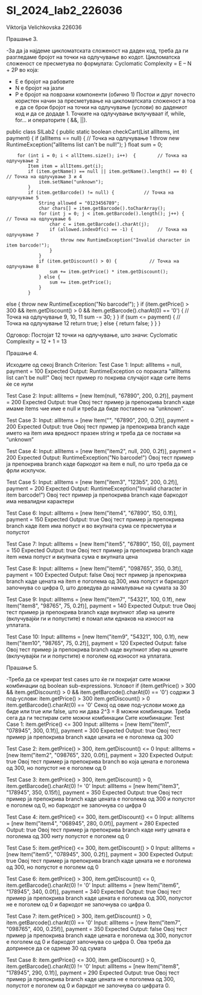 # SI_2024_lab2_226036
Viktorija Velichkovska 226036


Прашање 3.

-За да ја најдеме цикломатската сложеност на даден код, треба да ги разгледаме бројот на точки на одлучување во кодот. Цикломатска сложеност се пресметува по формулата:
Cyclomatic Complexity = E – N + 2P
во која:
-	E е бројот на рабовите
-	N е бројот на јазли 
-	P е бројот на поврзани компоненти (обично 1)
Постои и друг почесто користен начин за пресметување на цикломатската сложеност а тоа е да се брои бројот на точки на одлучување (услови) во дадениот код и да се додаде 1. Точките на одлучување вклучуваат if, while, for… и операторите ( &&, ||).

public class SILab2   {
    public static boolean checkCart(List<Item> allItems, int payment) {
        if (allItems == null) {         // Точка на одлучување 1
            throw new RuntimeException("allItems list can't be null!");
        }
        float sum = 0;

        for (int i = 0; i < allItems.size(); i++)  {        // Точка на одлучување 2
            Item item = allItems.get(i);
            if (item.getName() == null || item.getName().length() == 0) {   // Точка на одлучување 3 и 4
                item.setName("unknown");
            }
            if (item.getBarcode() != null) {           // Точка на одлучување 5
                String allowed = "0123456789";
                char chars[] = item.getBarcode().toCharArray();
                for (int j = 0; j < item.getBarcode().length(); j++) {       // Точка на одлучување 6
                    char c = item.getBarcode().charAt(j);
                    if (allowed.indexOf(c) == -1) {  		// Точка на одлучување 7
                        throw new RuntimeException("Invalid character in item barcode!");
                    }
                }
                if (item.getDiscount() > 0) {            // Точка на одлучување 8
                    sum += item.getPrice() * item.getDiscount();
                } else {
                    sum += item.getPrice();
                }
            } 
else {
                throw new RuntimeException("No barcode!");
            }
            if (item.getPrice() > 300 && item.getDiscount() > 0 && item.getBarcode().charAt(0) == '0') {  			// Точка на одлучување 9, 10, 11
                sum -= 30;
            }
        }
        if (sum <= payment) {         // Точка на одлучување 12
            return true;
        } else {
            return false;
        }
    }
}

Одговор: Постојат 12 точки на одлучување, што значи:
Cyclomatic Complexity  = 12 + 1 = 13




Прашање 4.


Исходите од секој Branch Criterion:
Test Case 1: 
Input: allItems = null, payment = 100
Expected Output: RuntimeException со пораката "allItems list can't be null!"
Овој тест пример го покрива случајот каде сите items ќе се нули

Test Case 2: 
Input: allItems = [new Item(null, "67890", 200, 0.2f)], payment = 200
Expected Output: true
Овој тест пример ја препокрива branch каде имаме items чие име е null и треба да биде поставено на “unknown”.

Test Case 3: 
Input: allItems = [new Item("", "67890", 200, 0.2f)], payment = 200
Expected Output: true
Овој тест пример ја препокрива branch каде името на item има вредност празен string и треба да се постави на “unknown”

Test Case 4: 
Input: allItems = [new Item("item2", null, 200, 0.2f)], payment = 200
Expected Output: RuntimeException("No barcode!")
Овој тест пример ја препокрива branch каде баркодот на item е null, по што треба да се фрли исклучок.

Test Case 5: 
Input: allItems = [new Item("item3", "123b5", 200, 0.2f)], payment = 200
Expected Output: RuntimeException("Invalid character in item barcode!")
Овој тест пример ја препокрива branch каде баркодот има невалидни карактери

Test Case 6: 
Input: allItems = [new Item("item4", "67890", 150, 0.1f)], payment = 150
Expected Output: true
Овој тест пример ја препокрива branch каде item има попуст и во вкупната сума се пресметува и попустот

Test Case 7: 
Input: allItems = [new Item("item5", "67890", 150, 0)], payment = 150
Expected Output: true
Овој тест пример ја препокрива branch каде item нема попуст и вкупната сума е вкупната цена

Test Case 8: 
Input: allItems = [new Item("item6", "098765", 350, 0.3f)], payment = 100
Expected Output: false
Овој тест пример ја препокрива branch каде цената на item е поголема од 300, има попуст и баркодот започнува со цифра 0, што доведува до намалување на сумата за 30

Test Case 9: 
Input: allItems = [new Item("item7", "54321", 100, 0.1f), new Item("item8", "98765", 75, 0.2f)], payment = 140
Expected Output: true
Овој тест пример ја препокрива branch каде вкупниот збир на цените (вклучувајќи ги и попустите) е помал или еднаков на износот на уплатата.

Test Case 10: 
Input: allItems = [new Item("item9", "54321", 100, 0.1f), new Item("item10", "98765", 75, 0.2f)], payment = 120
Expected Output: false
Овој тест пример ја препокрива branch каде вкупниот збир на цените (вклучувајќи ги и попустите) е поголем од износот на уплатата.





Прашање 5.


-Треба да се креират test cases што ќе ги покријат сите можни комбинации од boolean sub-expressions.
Условот if (item.getPrice() > 300 && item.getDiscount() > 0 && item.getBarcode().charAt(0) == '0') содржи 3 под-услови:
item.getPrice() > 300
item.getDiscount() > 0
item.getBarcode().charAt(0) == '0'
Секој од овие  под-услови може да биде или true или false, што ни дава  2^3 = 8 можни комбинации. Треба сега да ги тестирам сите можни комбинации
Сите комбинации:
Test Case 1: item.getPrice() <= 300
Input: allItems = [new Item("item1", "078945", 300, 0.1f)], payment = 300
Expected Output: true
Овој тест пример ја препокрива branch каде цената не е поголема од 300

Test Case 2: item.getPrice() > 300, item.getDiscount() <= 0
Input: allItems = [new Item("item2", "098765", 320, 0.0f)], payment = 320
Expected Output: true
Овој тест пример ја препокрива branch во која цената е поголема од 300, но попустот не е поголем од 0

Test Case 3: item.getPrice() > 300, item.getDiscount() > 0, item.getBarcode().charAt(0) != '0'
Input: allItems = [new Item("item3", "178945", 350, 0.15f)], payment = 350
Expected Output: true
Овој тест пример ја препокрива branch каде цената е поголема од 300 и попустот е поголем од 0, но баркодот не започнува со цифра 0

Test Case 4: item.getPrice() <= 300, item.getDiscount() <= 0
Input: allItems = [new Item("item4", "068945", 280, 0.0f)], payment = 280
Expected Output: true
Овој тест пример ја препокрива branch каде ниту цената е поголема од 300 ниту попустот е поголем од 0

Test Case 5: item.getPrice() <= 300, item.getDiscount() > 0
Input: allItems = [new Item("item5", "078945", 300, 0.2f)], payment = 300
Expected Output: true
Овој тест пример ја препокрива branch каде цената не е поголема од 300, но попустот е поголем од 0

Test Case 6: item.getPrice() > 300, item.getDiscount() <= 0, item.getBarcode().charAt(0) != '0'
Input: allItems = [new Item("item6", "178945", 340, 0.0f)], payment = 340
Expected Output: true
Овој тест пример ја препокрива branch каде цената е поголема од 300, попустот не е поголем од 0 и баркодот не започнува со цифра 0.

Test Case 7: item.getPrice() > 300, item.getDiscount() > 0, item.getBarcode().charAt(0) == '0'
Input: allItems = [new Item("item7", "098765", 400, 0.25f)], payment = 350
Expected Output: false
Овој тест пример ја препокрива branch каде цената е поголема од 300, попустот е поголем од 0 и баркодот започнува со цифра 0. Ова треба да допринесе да се одземе 30 од сумата

Test Case 8: item.getPrice() <= 300, item.getDiscount() > 0, item.getBarcode().charAt(0) != '0'
Input: allItems = [new Item("item8", "178945", 290, 0.1f)], payment = 290
Expected Output: true
Овој тест пример ја препокрива branch каде цената не е поголема од 300, попустот е поголем од 0 и баркдот не започнува со цифрата 0.
